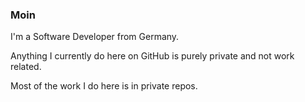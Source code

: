 ### Moin

I'm a Software Developer from Germany.

Anything I currently do here on GitHub is purely private and not work related.

Most of the work I do here is in private repos.
